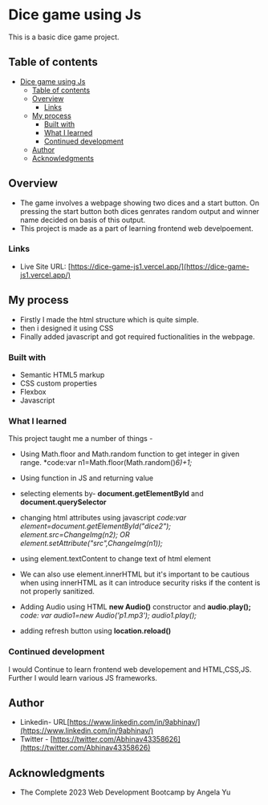 # Dice game using Js
This is a basic dice game project.

## Table of contents
- [Dice game using Js](#dice-game-using-js)
  - [Table of contents](#table-of-contents)
  - [Overview](#overview)
    - [Links](#links)
  - [My process](#my-process)
    - [Built with](#built-with)
    - [What I learned](#what-i-learned)
    - [Continued development](#continued-development)
  - [Author](#author)
  - [Acknowledgments](#acknowledgments)

## Overview
- The game involves a webpage showing two dices and a start button. On pressing the start button both dices genrates random output and winner name decided on basis of this output.
- This project is made as a part of learning frontend web develpoement.

### Links
- Live Site URL: [https://dice-game-js1.vercel.app/](https://dice-game-js1.vercel.app/)

## My process
- Firstly I made the html structure which is quite simple.
- then i designed it using CSS
- Finally added javascript and got required fuctionalities in the webpage.
  
### Built with

- Semantic HTML5 markup
- CSS custom properties
- Flexbox
- Javascript

### What I learned
This project taught me a number of things -
- Using Math.floor and Math.random function to get integer in given range.
*code:var n1=Math.floor(Math.random()*6)+1;*

- Using function in JS and returning value

- selecting elements by- **document.getElementById** and **document.querySelector**

- changing html attributes using javascript
*code:var element=document.getElementById("dice2");*
*element.src=ChangeImg(n2); OR element.setAttribute("src",ChangeImg(n1));*

- using element.textContent to change text of html element
- We can also use element.innerHTML but  it's important to be cautious when using innerHTML as it can introduce security risks if the content is not properly sanitized.

- Adding Audio using HTML **new Audio()** constructor and **audio.play();**
*code: var audio1=new Audio('p1.mp3');*
*audio1.play();*

- adding refresh button using **location.reload()**

### Continued development
I would Continue to learn frontend web developement and HTML,CSS,JS. Further I would learn various JS frameworks.

## Author

- Linkedin- URL[https://www.linkedin.com/in/9abhinav/](https://www.linkedin.com/in/9abhinav/)
- Twitter - [https://twitter.com/Abhinav43358626](https://twitter.com/Abhinav43358626)

## Acknowledgments
- The Complete 2023 Web Development Bootcamp by Angela Yu
